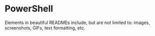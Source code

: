 # PowerShell
Elements in beautiful READMEs include, but are not limited to: images, screenshots, GIFs, text formatting, etc.
